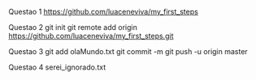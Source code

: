 Questao 1
https://github.com/luaceneviva/my_first_steps

Questao 2
git init
git remote add origin https://github.com/luaceneviva/my_first_steps.git

Questao 3
git add olaMundo.txt
git commit -m 
git push -u origin master

Questao 4
serei_ignorado.txt